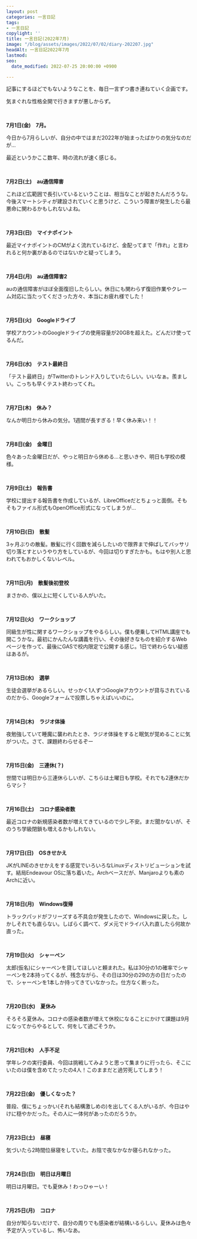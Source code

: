 ```yaml
---
layout: post
categories: 一言日記
tags:
- 一言日記
copylight: ''
title: 一言日記(2022年7月)
image: "/blog/assets/images/2022/07/02/diary-202207.jpg"
headAlt: 一言日記2022年7月
lastmod: 
seo:
  date_modified: 2022-07-25 20:00:00 +0900

---
```

記事にするほどでもないようなことを、毎日一言ずつ書き連ねていく企画です。

気まぐれな性格全開で行きますが悪しからず。

<br>

**7月1日(金)　7月。**

今日から7月らしいが、自分の中ではまだ2022年が始まったばかりの気分なのだが…

最近というかここ数年、時の流れが速く感じる。

<br>

**7月2日(土)　au通信障害**

これほど広範囲で長引いているということは、相当なことが起きたんだろうな。今後スマートシティが建設されていくと思うけど、こういう障害が発生したら最悪命に関わるかもしれないよね。

<br>

**7月3日(日)　マイナポイント**

最近マイナポイントのCMがよく流れているけど、金配ってまで「作れ」と言われると何か裏があるのではないかと疑ってしまう。

<br>

**7月4日(月)　au通信障害2**

auの通信障害がほぼ全面復旧したらしい。休日にも関わらず復旧作業やクレーム対応に当たってくださった方々、本当にお疲れ様でした！

<br>

**7月5日(火)　Googleドライブ**

学校アカウントのGoogleドライブの使用容量が20GBを超えた。どんだけ使ってるんだ。

<br>

**7月6日(水)　テスト最終日**

「テスト最終日」がTwitterのトレンド入りしていたらしい。いいなぁ。羨ましい。こっちも早くテスト終わってくれ。

<br>

**7月7日(木)　休み？**

なんか明日から休みの気分。1週間が長すぎる！早く休み来い！！

<br>

**7月8日(金)　金曜日**

色々あった金曜日だが、やっと明日から休める…と思いきや、明日も学校の模様。

<br>

**7月9日(土)　報告書**

学校に提出する報告書を作成しているが、LibreOfficeだとちょっと面倒。そもそもファイル形式もOpenOffice形式になってしまうが…

<br>

**7月10日(日)　散髪**

3ヶ月ぶりの散髪。散髪に行く回数を減らしたいので限界まで伸ばしてバッサリ切り落とすというやり方をしているが、今回は切りすぎたかも。もはや別人と思われてもおかしくないレベル。

<br>

**7月11日(月)　散髪後初登校**

まさかの、僕以上に短くしている人がいた。

<br>

**7月12日(火)　ワークショップ**

同級生が性に関するワークショップをやるらしい。僕も便乗してHTML講座でも開こうかな。最初にかんたんな講義を行い、その後好きなものを紹介するWebページを作って、最後にGASで校内限定で公開する感じ。1日で終わらない疑惑はあるが。

<br>

**7月13日(水)　選挙**

生徒会選挙があるらしい。せっかく1人ずつGoogleアカウントが貸与されているのだから、Googleフォームで投票しちゃえばいいのに。

<br>

**7月14日(木)　ラジオ体操**

夜勉強していて睡魔に襲われたとき、ラジオ体操をすると眠気が覚めることに気がついた。さて、課題終わらせるぞー

<br>

**7月15日(金)　三連休(？)**

世間では明日から三連休らしいが、こちらは土曜日も学校。それでも2連休だからマシ？

<br>

**7月16日(土)　コロナ感染者数**

最近コロナの新規感染者数が増えてきているので少し不安。まだ聞かないが、そのうち学級閉鎖も増えるかもしれない。

<br>

**7月17日(日)　OSきせかえ**

JKがLINEのきせかえをする感覚でいろいろなLinuxディストリビューションを試す。結局Endeavour OSに落ち着いた。Archベースだが、Manjaroよりも素のArchに近い。

<br>

**7月18日(月)　Windows復帰**

トラックパッドがフリーズする不具合が発生したので、Windowsに戻した。しかしそれでも直らない。しばらく調べて、ダメ元でドライバ入れ直したら何故か直った。

<br>

**7月19日(火)　シャーペン**

太郎(仮名)にシャーペンを貸してほしいと頼まれた。私は30分の1の確率でシャーペンを2本持ってくるが、残念ながら、その日は30分の29の方の日だったので、シャーペンを1本しか持ってきていなかった。仕方なく断った。

<br>

**7月20日(水)　夏休み**

そろそろ夏休み。コロナの感染者数が増えて休校になることにかけて課題は9月になってからやるとして、何をして過ごそうか。

<br>

**7月21日(木)　人手不足**

学年レクの実行委員、今回は挑戦してみようと思って集まりに行ったら、そこにいたのは僕を含めてたったの4人！このままだと過労死してしまう！

<br>

**7月22日(金)　優しくなった？**

普段、僕にちょっかい(それも結構激しめの)を出してくる人がいるが、今日はやけに穏やかだった。その人に一体何があったのだろうか。

<br>

**7月23日(土)　昼寝**

気づいたら2時間位昼寝をしていた。お陰で夜なかなか寝られなかった。

<br>

**7月24日(日)　明日は月曜日**

明日は月曜日。でも夏休み！わっひゃーい！

<br>

**7月25日(月)　コロナ**

自分が知らないだけで、自分の周りでも感染者が結構いるらしい。夏休みは色々予定が入っているし、怖いなあ。